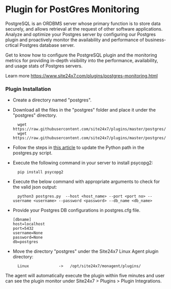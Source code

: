 Plugin for PostGres Monitoring
=============================

PostgreSQL is an ORDBMS server whose primary function is to store data securely, and allows retrieval at the request of other software applications. Analyze and optimize your Postgres server by configuring our Postgres plugin and proactively monitor the availability and performance of business-crtical Postgres database server.

Get to know how to configure the PostgreSQL plugin and the monitoring metrics for providing in-depth visibility into the performance, availability, and usage stats of Postgres servers.

Learn more https://www.site24x7.com/plugins/postgres-monitoring.html

### Plugin Installation  

- Create a directory named "postgres".
- Download all the files in the "postgres" folder and place it under the "postgres" directory.

		wget https://raw.githubusercontent.com/site24x7/plugins/master/postgres/postgres.py
		wget https://raw.githubusercontent.com/site24x7/plugins/master/postgres/postgres.cfg

- Follow the steps in [this article](https://support.site24x7.com/portal/en/kb/articles/updating-python-path-in-a-plugin-script-for-linux-servers) to update the Python path in the postgres.py script.

- Execute the following command in your server to install psycopg2: 

		pip install psycopg2

- Execute the below command with appropriate arguments to check for the valid json output:

		python3 postgres.py  --host <host_name> --port <port no> --username <username> --password <password> --db_name <db_name>

- Provide your Postgres DB configurations in postgres.cfg file.

    ```
	[dbname]
    host=localhost
    port=5432
    username=None
    password=None
    db=postgres
    ```
  
- Move the directory "postgres" under the Site24x7 Linux Agent plugin directory: 

		Linux             ->   /opt/site24x7/monagent/plugins/

The agent will automatically execute the plugin within five minutes and user can see the plugin monitor under Site24x7 > Plugins > Plugin Integrations.
